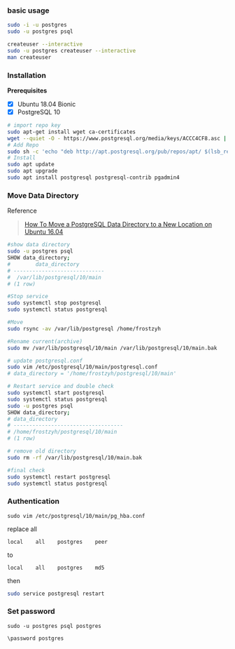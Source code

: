 ### basic usage

```bash
sudo -i -u postgres
sudo -u postgres psql

createuser --interactive
sudo -u postgres createuser --interactive
man createuser

```



### Installation

**Prerequisites**
- [x] Ubuntu 18.04 Bionic
- [x] PostgreSQL 10

```bash
# import repo key 
sudo apt-get install wget ca-certificates
wget --quiet -O - https://www.postgresql.org/media/keys/ACCC4CF8.asc | sudo apt-key add -
# Add Repo
sudo sh -c 'echo "deb http://apt.postgresql.org/pub/repos/apt/ $(lsb_release -cs)-pgdg main" > /etc/apt/sources.list.d/pgdg.list'
# Install
sudo apt update
sudo apt upgrade
sudo apt install postgresql postgresql-contrib pgadmin4
```


### Move Data Directory

Reference
> [How To Move a PostgreSQL Data Directory to a New Location on Ubuntu 16.04](https://www.digitalocean.com/community/tutorials/how-to-move-a-postgresql-data-directory-to-a-new-location-on-ubuntu-16-04)

```bash
#show data directory
sudo -u postgres psql
SHOW data_directory;
#        data_directory        
# -----------------------------
#  /var/lib/postgresql/10/main
# (1 row)

#Stop service
sudo systemctl stop postgresql
sudo systemctl status postgresql

#Move
sudo rsync -av /var/lib/postgresql /home/frostzyh

#Rename current(archive)
sudo mv /var/lib/postgresql/10/main /var/lib/postgresql/10/main.bak

# update postgresql.conf
sudo vim /etc/postgresql/10/main/postgresql.conf
# data_directory = '/home/frostzyh/postgresql/10/main'

# Restart service and double check
sudo systemctl start postgresql
sudo systemctl status postgresql
sudo -u postgres psql
SHOW data_directory;
# data_directory           
# -----------------------------------
# /home/frostzyh/postgresql/10/main
# (1 row)

# remove old directory
sudo rm -rf /var/lib/postgresql/10/main.bak

#final check
sudo systemctl restart postgresql
sudo systemctl status postgresql
```

### Authentication
```
sudo vim /etc/postgresql/10/main/pg_hba.conf 
```
replace all 
```
local    all    postgres    peer
``` 
to 
```
local    all    postgres    md5
```
then 
```bash
sudo service postgresql restart
```

### Set password
```
sudo -u postgres psql postgres

\password postgres
```
